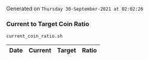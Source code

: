 Generated on `Thursday 30-September-2021 at 02:02:26`

### Current to Target Coin Ratio
`current_coin_ratio.sh`

Date|Current|Target|Ratio
---|---|---|---
